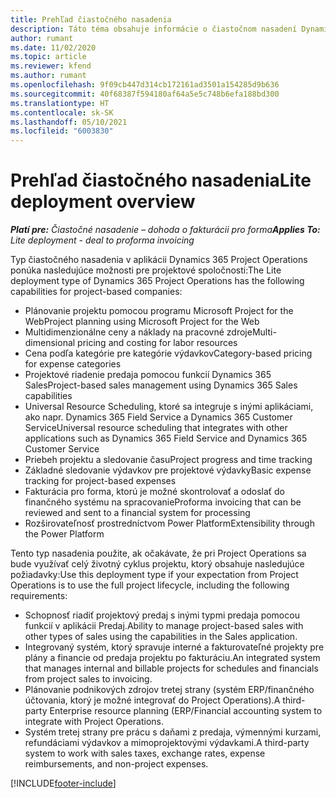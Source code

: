 ```yaml
---
title: Prehľad čiastočného nasadenia
description: Táto téma obsahuje informácie o čiastočnom nasadení Dynamics 365 Project Operations.
author: rumant
ms.date: 11/02/2020
ms.topic: article
ms.reviewer: kfend
ms.author: rumant
ms.openlocfilehash: 9f09cb447d314cb172161ad3501a154285d9b636
ms.sourcegitcommit: 40f68387f594180af64a5e5c748b6efa188bd300
ms.translationtype: HT
ms.contentlocale: sk-SK
ms.lasthandoff: 05/10/2021
ms.locfileid: "6003830"
---
```

# <a name="lite-deployment-overview"></a><span data-ttu-id="6f961-103">Prehľad čiastočného nasadenia</span><span class="sxs-lookup"><span data-stu-id="6f961-103">Lite deployment overview</span></span>

<span data-ttu-id="6f961-104">_**Platí pre:** Čiastočné nasadenie – dohoda o fakturácii pro forma_</span><span class="sxs-lookup"><span data-stu-id="6f961-104">_**Applies To:** Lite deployment - deal to proforma invoicing_</span></span>

<span data-ttu-id="6f961-105">Typ čiastočného nasadenia v aplikácii Dynamics 365 Project Operations ponúka nasledujúce možnosti pre projektové spoločnosti:</span><span class="sxs-lookup"><span data-stu-id="6f961-105">The Lite deployment type of Dynamics 365 Project Operations has the following capabilities for project-based companies:</span></span>

- <span data-ttu-id="6f961-106">Plánovanie projektu pomocou programu Microsoft Project for the Web</span><span class="sxs-lookup"><span data-stu-id="6f961-106">Project planning using Microsoft Project for the Web</span></span>
- <span data-ttu-id="6f961-107">Multidimenzionálne ceny a náklady na pracovné zdroje</span><span class="sxs-lookup"><span data-stu-id="6f961-107">Multi-dimensional pricing and costing for labor resources</span></span>
- <span data-ttu-id="6f961-108">Cena podľa kategórie pre kategórie výdavkov</span><span class="sxs-lookup"><span data-stu-id="6f961-108">Category-based pricing for expense categories</span></span>
- <span data-ttu-id="6f961-109">Projektové riadenie predaja pomocou funkcií Dynamics 365 Sales</span><span class="sxs-lookup"><span data-stu-id="6f961-109">Project-based sales management using Dynamics 365 Sales capabilities</span></span>
- <span data-ttu-id="6f961-110">Universal Resource Scheduling, ktoré sa integruje s inými aplikáciami, ako napr. Dynamics 365 Field Service a Dynamics 365 Customer Service</span><span class="sxs-lookup"><span data-stu-id="6f961-110">Universal resource scheduling that integrates with other applications such as Dynamics 365 Field Service and Dynamics 365 Customer Service</span></span>
- <span data-ttu-id="6f961-111">Priebeh projektu a sledovanie času</span><span class="sxs-lookup"><span data-stu-id="6f961-111">Project progress and time tracking</span></span>
- <span data-ttu-id="6f961-112">Základné sledovanie výdavkov pre projektové výdavky</span><span class="sxs-lookup"><span data-stu-id="6f961-112">Basic expense tracking for project-based expenses</span></span>
- <span data-ttu-id="6f961-113">Fakturácia pro forma, ktorú je možné skontrolovať a odoslať do finančného systému na spracovanie</span><span class="sxs-lookup"><span data-stu-id="6f961-113">Proforma invoicing that can be reviewed and sent to a financial system for processing</span></span>
- <span data-ttu-id="6f961-114">Rozširovateľnosť prostredníctvom Power Platform</span><span class="sxs-lookup"><span data-stu-id="6f961-114">Extensibility through the Power Platform</span></span>

<span data-ttu-id="6f961-115">Tento typ nasadenia použite, ak očakávate, že pri Project Operations sa bude využívať celý životný cyklus projektu, ktorý obsahuje nasledujúce požiadavky:</span><span class="sxs-lookup"><span data-stu-id="6f961-115">Use this deployment type if your expectation from Project Operations is to use the full project lifecycle, including the following requirements:</span></span>

- <span data-ttu-id="6f961-116">Schopnosť riadiť projektový predaj s inými typmi predaja pomocou funkcií v aplikácii Predaj.</span><span class="sxs-lookup"><span data-stu-id="6f961-116">Ability to manage project-based sales with other types of sales using the capabilities in the Sales application.</span></span>
- <span data-ttu-id="6f961-117">Integrovaný systém, ktorý spravuje interné a fakturovateľné projekty pre plány a financie od predaja projektu po fakturáciu.</span><span class="sxs-lookup"><span data-stu-id="6f961-117">An integrated system that manages internal and billable projects for schedules and financials from project sales to invoicing.</span></span>
- <span data-ttu-id="6f961-118">Plánovanie podnikových zdrojov tretej strany (systém ERP/finančného účtovania, ktorý je možné integrovať do Project Operations).</span><span class="sxs-lookup"><span data-stu-id="6f961-118">A third-party Enterprise resource planning (ERP/Financial accounting system to integrate with Project Operations.</span></span>
- <span data-ttu-id="6f961-119">Systém tretej strany pre prácu s daňami z predaja, výmennými kurzami, refundáciami výdavkov a mimoprojektovými výdavkami.</span><span class="sxs-lookup"><span data-stu-id="6f961-119">A third-party system to work with sales taxes, exchange rates, expense reimbursements, and non-project expenses.</span></span>


[!INCLUDE[footer-include](../includes/footer-banner.md)]